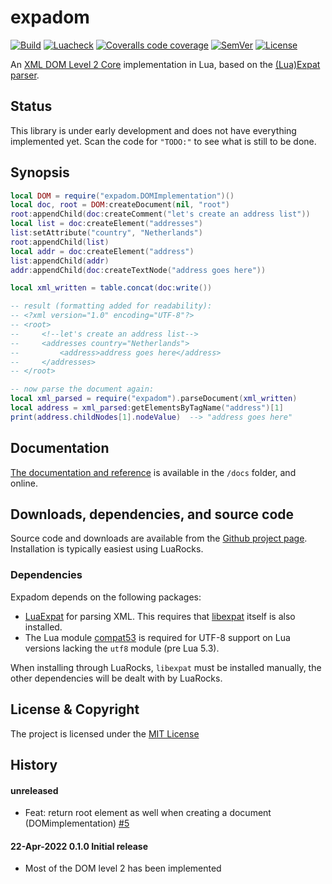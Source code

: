 # expadom

[![Build](https://img.shields.io/github/workflow/status/lunarmodules/expadom/Build?label=Test%20suite&logo=lua)](https://github.com/lunarmodules/expadom/actions)
[![Luacheck](https://img.shields.io/github/workflow/status/lunarmodules/expadom/Luacheck?label=Luacheck&logo=lua)](https://github.com/lunarmodules/expadom/actions)
[![Coveralls code coverage](https://img.shields.io/coveralls/github/lunarmodules/expadom?label=Coverage&logo=coveralls)](https://coveralls.io/github/lunarmodules/expadom)
[![SemVer](https://img.shields.io/github/v/tag/lunarmodules/expadom?color=brightgreen&label=SemVer&logo=semver&sort=semver)](#history)
[![License](https://img.shields.io/github/license/lunarmodules/expadom.svg?label=License)](https://github.com/Kong/insomnia/blob/master/LICENSE)

An [XML DOM Level 2 Core](https://www.w3.org/TR/DOM-Level-2-Core/) implementation in Lua,
based on the [(Lua)Expat parser](https://github.com/lunarmodules/luaexpat).

## Status

This library is under early development and does not have everything implemented
yet. Scan the code for `"TODO:"` to see what is still to be done.

## Synopsis

```lua
local DOM = require("expadom.DOMImplementation")()
local doc, root = DOM:createDocument(nil, "root")
root:appendChild(doc:createComment("let's create an address list"))
local list = doc:createElement("addresses")
list:setAttribute("country", "Netherlands")
root:appendChild(list)
local addr = doc:createElement("address")
list:appendChild(addr)
addr:appendChild(doc:createTextNode("address goes here"))

local xml_written = table.concat(doc:write())

-- result (formatting added for readability):
-- <?xml version="1.0" encoding="UTF-8"?>
-- <root>
--     <!--let's create an address list-->
--     <addresses country="Netherlands">
--         <address>address goes here</address>
--     </addresses>
-- </root>

-- now parse the document again:
local xml_parsed = require("expadom").parseDocument(xml_written)
local address = xml_parsed:getElementsByTagName("address")[1]
print(address.childNodes[1].nodeValue)  --> "address goes here"
```

## Documentation

[The documentation and reference](https://lunarmodules.github.io/expadom/topics/01-Introduction.md.html) is available in the `/docs` folder, and online.

## Downloads, dependencies, and source code

Source code and downloads are available from the [Github project page](https://github.com/lunarmodules/expadom). Installation is typically easiest using LuaRocks.

### Dependencies

Expadom depends on the following packages:

* [LuaExpat](https://github.com/lunarmodules/luaexpat) for parsing XML. This requires
  that [libexpat](https://github.com/libexpat/libexpat) itself is also installed.
* The Lua module [compat53](https://github.com/keplerproject/lua-compat-5.3) is required
  for UTF-8 support on Lua versions lacking the `utf8` module (pre Lua 5.3).

When installing through LuaRocks, `libexpat` must be installed manually, the other
dependencies will be dealt with by LuaRocks.

## License & Copyright

The project is licensed under the [MIT License](https://github.com/lunarmodules/expadom/blob/main/LICENSE)

## History

#### unreleased

* Feat: return root element as well when creating a document (DOMimplementation)
  [#5](https://github.com/lunarmodules/expadom/pull/5)


#### 22-Apr-2022 0.1.0 Initial release

* Most of the DOM level 2 has been implemented
